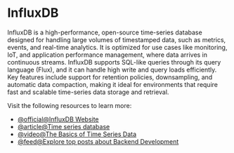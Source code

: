 # InfluxDB

InfluxDB is a high-performance, open-source time-series database designed for handling large volumes of timestamped data, such as metrics, events, and real-time analytics. It is optimized for use cases like monitoring, IoT, and application performance management, where data arrives in continuous streams. InfluxDB supports SQL-like queries through its query language (Flux), and it can handle high write and query loads efficiently. Key features include support for retention policies, downsampling, and automatic data compaction, making it ideal for environments that require fast and scalable time-series data storage and retrieval.

Visit the following resources to learn more:

- [@official@InfluxDB Website](https://www.influxdata.com/)
- [@article@Time series database](https://www.influxdata.com/time-series-database/)
- [@video@The Basics of Time Series Data](https://www.youtube.com/watch?v=wBWTj-1XiRU)
- [@feed@Explore top posts about Backend Development](https://app.daily.dev/tags/backend?ref=roadmapsh)
